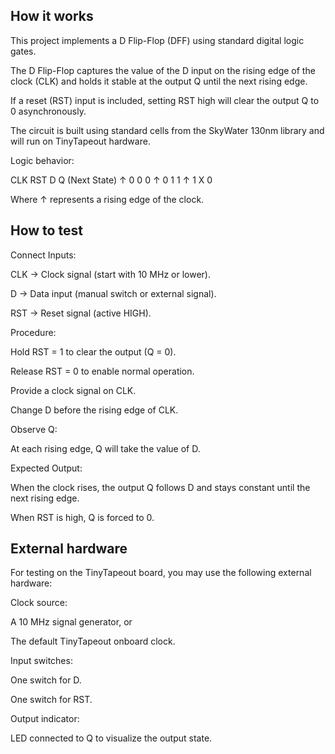 <!---

This file is used to generate your project datasheet. Please fill in the information below and delete any unused
sections.

You can also include images in this folder and reference them in the markdown. Each image must be less than
512 kb in size, and the combined size of all images must be less than 1 MB.
-->

## How it works

This project implements a D Flip-Flop (DFF) using standard digital logic gates.

The D Flip-Flop captures the value of the D input on the rising edge of the clock (CLK) and holds it stable at the output Q until the next rising edge.

If a reset (RST) input is included, setting RST high will clear the output Q to 0 asynchronously.

The circuit is built using standard cells from the SkyWater 130nm library and will run on TinyTapeout hardware.

Logic behavior:

CLK	RST	D	Q (Next State)
↑	0	0	0
↑	0	1	1
↑	1	X	0

Where ↑ represents a rising edge of the clock.

## How to test

Connect Inputs:

CLK → Clock signal (start with 10 MHz or lower).

D → Data input (manual switch or external signal).

RST → Reset signal (active HIGH).

Procedure:

Hold RST = 1 to clear the output (Q = 0).

Release RST = 0 to enable normal operation.

Provide a clock signal on CLK.

Change D before the rising edge of CLK.

Observe Q:

At each rising edge, Q will take the value of D.

Expected Output:

When the clock rises, the output Q follows D and stays constant until the next rising edge.

When RST is high, Q is forced to 0.

## External hardware

For testing on the TinyTapeout board, you may use the following external hardware:

Clock source:

A 10 MHz signal generator, or

The default TinyTapeout onboard clock.

Input switches:

One switch for D.

One switch for RST.

Output indicator:

LED connected to Q to visualize the output state.

